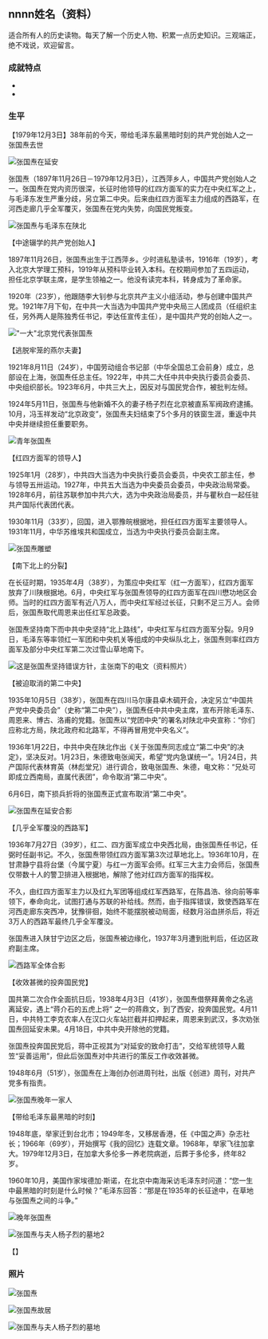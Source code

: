 ## nnnn姓名（资料）

适合所有人的历史读物。每天了解一个历史人物、积累一点历史知识。三观端正，绝不戏说，欢迎留言。  

### 成就特点

- ​
- ​


### 生平

【1979年12月3日】38年前的今天，带给毛泽东最黑暗时刻的共产党创始人之一张国焘去世

![张国焘在延安](张国焘在延安.jpg)

张国焘（1897年11月26日－1979年12月3日），江西萍乡人，中国共产党创始人之一。张国焘在党内资历很深，长征时他领导的红四方面军的实力在中央红军之上，与毛泽东发生严重分歧，另立第二中央。后来由红四方面军主力组成的西路军，在河西走廊几乎全军覆灭，张国焘在党内失势，向国民党叛变。

![张国焘与毛泽东在陕北](张国焘与毛泽东在陕北.jpg)

【中途辍学的共产党创始人】

1897年11月26日，张国焘出生于江西萍乡。少时进私塾读书，1916年（19岁），考入北京大学理工预科，1919年从预科毕业转入本科。在校期间参加了五四运动，担任北京学联主席，是学生领袖之一。他没有读完本科，转身成为了革命家。

1920年（23岁），他跟随李大钊参与北京共产主义小组活动，参与创建中国共产党。1921年7月下旬，在中共一大当选为中国共产党中央局三人团成员（任组织主任，另外两人是陈独秀任书记，李达任宣传主任），是中国共产党的创始人之一。

!["一大"北京党代表张国焘]("一大"北京党代表张国焘.jpeg)

【逃脱牢笼的燕尔夫妻】

1921年8月11日（24岁），中国劳动组合书记部（中华全国总工会前身）成立，总部设在上海，张国焘任总主任。1922年，中共二大任中共中央执行委员会委员、中央组织部长。1923年6月，中共三大上，因反对与国民党合作，被批判左倾。

1924年5月11日，张国焘与他新婚不久的妻子杨子烈在北京被直系军阀政府逮捕。10月，冯玉祥发动“北京政变”，张国焘夫妇结束了5个多月的铁窗生涯，重返中共中央并继续担任重要职务。

![青年张国焘](青年张国焘.jpg)

【红四方面军的领导人】

1925年1月（28岁），中共四大当选为中央执行委员会委员，中央农工部主任，参与领导五卅运动。1927年，中共五大当选为中央委员会委员，中央政治局常委。1928年6月，前往苏联参加中共六大，选为中央政治局委员，并与瞿秋白一起任驻共产国际代表团代表。

1930年11月（33岁），回国，进入鄂豫皖根据地，担任红四方面军主要领导人。1931年11月，中华苏维埃共和国成立，当选为中央执行委员会副主席。

![张国焘雕塑](张国焘雕塑.jpg)



【南下北上的分裂】

在长征时期，1935年4月（38岁），为策应中央红军（红一方面军），红四方面军放弃了川陕根据地。6月，中央红军与张国焘领导的红四方面军在四川懋功地区会师。当时的红四方面军有近八万人，而中央红军经过长征，只剩不足三万人。会师后，张国焘取代周恩来出任红军总政委。

张国焘坚持南下而中共中央坚持“北上路线”，中央红军与红四方面军分裂。9月9日，毛泽东等率领红一军团和中央机关等组成的中央纵队北上，张国焘则率红四方面军及部分中央红军第二次过雪山草地南下。

![这是张国焘坚持错误方针，主张南下的电文（资料照片）](这是张国焘坚持错误方针，主张南下的电文（资料照片）.jpg)

【被迫取消的第二中央】

1935年10月5日（38岁），张国焘在四川马尔康县卓木碉开会，决定另立“中国共产党中央委员会”（史称“第二中央”），张国焘任中共中央主席，宣布开除毛泽东、周恩来、博古、洛甫的党籍。张国焘以“党团中央”的署名对陕北中央宣称：“你们应称北方局，陕北政府和北路军，不得再冒用党中央名义”。

1936年1月22日，中共中央在陕北作出《关于张国焘同志成立“第二中央”的决定》，坚决反对。1月23日，朱德致电张闻天，希望“党内急谋统一”。1月24日，共产国际代表林育英（林彪堂兄）进行调合，致电张国焘、朱德，电文称：“兄处可即成立西南局，直属代表团”，命令取消“第二中央”。

6月6日，南下损兵折将的张国焘正式宣布取消“第二中央”。

![张国焘在延安合影](张国焘在延安合影.jpg)

【几乎全军覆没的西路军】

1936年7月27日（39岁），红二、四方面军成立中央西北局，由张国焘任书记，任弼时任副书记。不久，张国焘带领红四方面军第3次过草地北上。1936年10月，在甘肃静宁县将台堡（今属宁夏）与红一方面军会师。红军三大主力会师后，张国焘仅带数十人的警卫排进入根据地，解除了他对红四方面军的指挥权。

不久，由红四方面军主力以及红九军团等组成红军西路军，在陈昌浩、徐向前等率领下，奉命向北，试图打通与苏联的补给线。然而，由于指挥错误，致使西路军在河西走廊东突西冲，犹豫徘徊，始终不能摆脱被动局面，经数月浴血拼杀后，将近3万人的西路军最终几乎全军覆没。

张国焘进入陕甘宁边区之后，张国焘被边缘化，1937年3月遭到批判后，任边区政府副主席。

![西路军全体合影](西路军全体合影.jpeg)

【收效甚微的投奔国民党】

国共第二次合作全面抗日后，1938年4月3日（41岁），张国焘借祭拜黄帝之名逃离延安，遇上“蒋介石的五虎上将” 之一的蒋鼎文，到了西安，投奔国民党。4月11日，中共特工李克农率人在汉口火车站拦截并扣押起来，周恩来到武汉，多次劝张国焘回延安未果。4月18日，中共中央开除他的党籍。

张国焘投奔国民党后，蒋中正视其为“对延安的致命打击”，交给军统领导人戴笠“妥善运用”，但此后张国焘对中共进行的策反工作收效甚微。

1948年6月（51岁），张国焘在上海创办创进周刊社，出版《创进》周刊，对共产党多有指责。

![张国焘晚年一家人](张国焘晚年一家人.jpg)

【带给毛泽东最黑暗的时刻】

1948年底，举家迁到台北市；1949年冬，又移居香港，任《中国之声》杂志社长；1966年（69岁），开始撰写《我的回忆》连载文章。1968年，举家飞往加拿大。1979年12月3日，在加拿大多伦多一养老院病逝，后葬于多伦多，终年82岁。

1960年10月，美国作家埃德加·斯诺，在北京中南海采访毛泽东时问道：“您一生中最黑暗的时刻是什么时候？”毛泽东回答：“那是在1935年的长征途中，在草地与张国焘之间的斗争。”

![晚年张国焘](晚年张国焘.jpeg)

![张国焘与夫人杨子烈的墓地2](张国焘与夫人杨子烈的墓地2.jpg)



【】

### 照片









![张国焘](张国焘.jpg)



![张国焘故居](张国焘故居.jpg)



![张国焘与夫人杨子烈的墓地](张国焘与夫人杨子烈的墓地.jpg)









